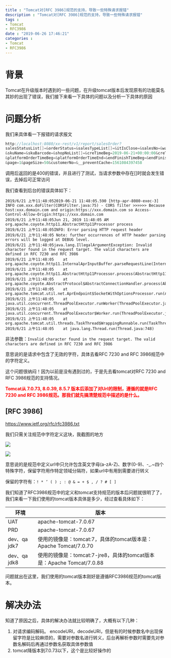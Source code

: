 ```yaml
---
title : "Tomcat对[RFC 3986]规范的支持，导致一些特殊请求报错"
description : "Tomcat对[RFC 3986]规范的支持，导致一些特殊请求报错"
tags : 
- Tomcat
- RFC3986
date : "2019-06-26 17:46:21"
categories : 
- Tomcat
- RFC3986
---
```


# 背景

​	Tomcat在升级版本时遇到的一些问题，在升级tomcat版本后发现原有的功能莫名其妙的出现了错误，我们接下来看一下具体的问题以及分析一下具体的原因



# 问题分析

我们来具体看一下报错的请求报文

```java
http://localhost:8080/xx-rest/v1/report/salesOrder?
salesStatusList[]=&orderStatus=&salesTypeList[]=&itIsClose=&salesNo=&warehouseNo=&orderNo=&referenceNo=
&skuName=&skuBarcode=&shopNoList[]=&creTimeBeg=2019-06-21+00:00:00&creTimeEnd=2019-06-21+23:59:59
&platformOrderTimeBeg=&platformOrderTimeEnd=&endFinishTimeBeg=&endFinishTimeEnd=
&page=1&pageSize=50&customerNo=&__preventCache=1561084397458
```



调用后返回的是400的错误，并且进行了测试，当请求参数中存在[]时就会发生错误，去掉后可正常访问

我们查看到后台的错误具体如下：



```
2019/6/21 上午11:48:052019-06-21 11:48:05.590 [http-apr-8080-exec-3] INFO com.xxx.doFilter(CORSFilter.java:75) - CORS filter >>>>>> Because host:xxx.domain.com and origin:https://xxx.domain.com so Access-Control-Allow-Origin:https://xxx.domain.com
2019/6/21 上午11:48:05Jun 21, 2019 11:48:05 AM org.apache.coyote.http11.AbstractHttp11Processor process
2019/6/21 上午11:48:05INFO: Error parsing HTTP request header
2019/6/21 上午11:48:05 Note: further occurrences of HTTP header parsing errors will be logged at DEBUG level.
2019/6/21 上午11:48:05java.lang.IllegalArgumentException: Invalid character found in the request target. The valid characters are defined in RFC 7230 and RFC 3986
2019/6/21 上午11:48:05    at org.apache.coyote.http11.InternalAprInputBuffer.parseRequestLine(InternalAprInputBuffer.java:240)
2019/6/21 上午11:48:05    at org.apache.coyote.http11.AbstractHttp11Processor.process(AbstractHttp11Processor.java:1052)
2019/6/21 上午11:48:05    at org.apache.coyote.AbstractProtocol$AbstractConnectionHandler.process(AbstractProtocol.java:637)
2019/6/21 上午11:48:05    at org.apache.tomcat.util.net.AprEndpoint$SocketWithOptionsProcessor.run(AprEndpoint.java:2492)
2019/6/21 上午11:48:05    at java.util.concurrent.ThreadPoolExecutor.runWorker(ThreadPoolExecutor.java:1149)
2019/6/21 上午11:48:05    at java.util.concurrent.ThreadPoolExecutor$Worker.run(ThreadPoolExecutor.java:624)
2019/6/21 上午11:48:05    at org.apache.tomcat.util.threads.TaskThread$WrappingRunnable.run(TaskThread.java:61)
2019/6/21 上午11:48:05    at java.lang.Thread.run(Thread.java:748)
```



非法参数：`Invalid character found in the request target. The valid characters are defined in RFC 7230 and RFC 3986`

意思说的是请求中包含了无效的字符，具体去看RFC 7230 and RFC 3986规范中的字符定义。

这个问题很纳闷！因为以前是没有遇到过的，于是先去看tomcat对RFC 7230 and RFC 3986规范的支持情况。



<span style="color:red">**Tomcat从 7.0.73, 8.0.39, 8.5.7 版本后添加了对Url的限制，遵循的就是RFC 7230 and RFC 3986规范。那我们就先搞清楚规范中描述的是什么。**</span>



## [RFC 3986]



[<https://www.ietf.org/rfc/rfc3986.txt>](<https://www.ietf.org/rfc/rfc3986.txt>)

我们只需关注规范中字符定义这块，我截图的地方

![](/img/rfc3986/1.png)

![](/img/rfc3986/2.png)



意思说的是规范中定义url中只允许包含英文字母(a-zA-Z)、数字(0-9)、-_.~四个特殊字符，保留字符用作特定领域分隔符，如果url中有用到需要进行转义

保留的字符有：` ! * ’ ( ) ; : @ & = + $ , / ? # [ ] `

 我们知道了RFC3986规范中的定义和tomcat支持规范的版本后问题就很明了了，我们来看一下我们使用的tomcat版本具体是多少，经过查看具体如下：


| 环境 | 版本 |
| -----| -----|
| UAT | apache-tomcat-7.0.67 |
| PRD | apache-tomcat-7.0.67 |
| dev、qa jdk7 | 使用的镜像是：tomcat:7，具体的tomcat版本是： Apache Tomcat/7.0.70 |
| dev、qa jdk8 | 使用的镜像是：tomcat:7-jre8，具体的tomcat版本是：Apache Tomcat/7.0.88|

问题就出在这里，我们使用的tomcat版本刚好是遵循RFC3986规范的tomcat版本。



# 解决办法 

知道了原因之后，具体的解决办法就比较明确了，大概有以下几种：

1. 对请求编码解码。 encodeURI，decodeURI，但是有的时候参数名中出现保留字符是比较麻烦的，需要对参数名进行转义，后台再解析参数时需要先对参数名解码后再通过参数名获取具体参数值
2. tomcat降版本到7.0.73以下，这个是比较好操作的